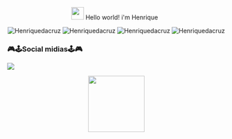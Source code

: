 <div align="center">
  <img src="https://github.com/TheDudeThatCode/TheDudeThatCode/blob/master/Assets/Hi.gif" width="29px"> Hello world! i'm Henrique &nbsp;
  <p></p>
  
  ![Henriquedacruz](https://img.shields.io/badge/HTML-239120?style=for-the-badge&logo=html5&logoColor=white)
  ![Henriquedacruz](https://img.shields.io/badge/CSS-239120?&style=for-the-badge&logo=css3&logoColor=white)
  ![Henriquedacruz](https://img.shields.io/badge/JavaScript-F7DF1E?style=for-the-badge&logo=javascript&logoColor=black)
  ![Henriquedacruz](https://img.shields.io/badge/Python-14354C?style=for-the-badge&logo=python&logoColor=white)

</div>
 
  <h3>🎮🕹Social midias🕹🎮</h3>
  <p>
  <a target="_blank" href="https://www.linkedin.com/in/antonio-henrique-silva-da-cruz-a6a943206/"><img src="https://img.shields.io/badge/LinkedIn-0077B5?style=for-the-badge&logo=linkedin&logoColor=white"></a>  
  </a>
 </a>
   </p> 
 </div>



<div align="center">
     <img widht="130em" height="130em" src="https://github.com/TheDudeThatCode/TheDudeThatCode/blob/master/Assets/dino.gif">
</div>
